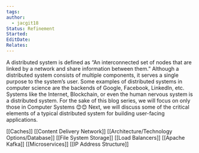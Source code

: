 ```yaml
---
tags: 
author:
  - jacgit18
Status: Refinement
Started: 
EditDate: 
Relates:
---
```

A distributed system is defined as “An interconnected set of nodes that are linked by a network and share information between them.” Although a distributed system consists of multiple components, it serves a single purpose to the system’s user. Some examples of distributed systems in computer science are the backends of Google, Facebook, LinkedIn, etc. Systems like the Internet, Blockchain, or even the human nervous system is a distributed system. For the sake of this blog series, we will focus on only those in Computer Systems 😊😊 Next, we will discuss some of the critical elements of a typical distributed system for building user-facing applications.



[[Caches]]
[[Content Delivery Network]]
[[Architecture/Technology Options/Database]]
[[File System Storage]]
[[Load Balancers]]
[[Apache Kafka]]
[[Microservices]]
[[IP Address Structure]]